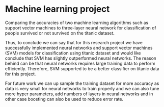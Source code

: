 # Machine learning project
 Comparing the accuracies of two machine learning algorithms such as support vector machines to three-layer neural network for  classification of people survived or not survived on the titanic dataset.
 
 Thus, to conclude we can say that for this research project we have successfully implemented neural networks and support vector machines (SVM) models for classification using titanic dataset and would like conclude that SVM has slightly outperformed neural networks. The reason behind can be that neural networks requires large training data to perform efficiently. Therefore, SVM supported to be a better classifier on titanic data for this project.
 
 For future work we can up sample the training dataset for more accuracy as data is very small for neural networks to train properly and we can also tune more hyper parameters, add numbers of layers in neural networks and in other case boosting can also be used to reduce error rate.
